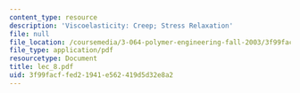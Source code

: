 ```yaml
---
content_type: resource
description: 'Viscoelasticity: Creep; Stress Relaxation'
file: null
file_location: /coursemedia/3-064-polymer-engineering-fall-2003/3f99facffed21941e562419d5d32e8a2_lec_8.pdf
file_type: application/pdf
resourcetype: Document
title: lec_8.pdf
uid: 3f99facf-fed2-1941-e562-419d5d32e8a2
---
```

